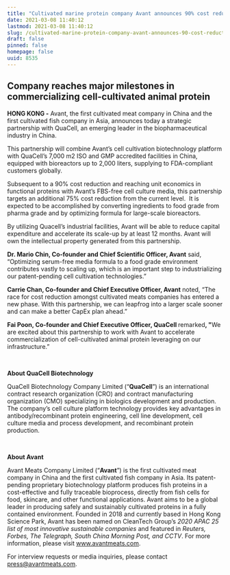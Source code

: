 ```yaml
---
title: "Cultivated marine protein company Avant announces 90% cost reduction, new strategic partnership to accelerate scale up"
date: 2021-03-08 11:40:12
lastmod: 2021-03-08 11:40:12
slug: /cultivated-marine-protein-company-avant-announces-90-cost-reduction-new-strategic
draft: false
pinned: false
homepage: false
uuid: 8535
---
```

<p><strong></strong></p>
<h2>Company reaches major milestones in commercializing cell-cultivated animal protein</h2>
<p><strong>HONG KONG -</strong> Avant, the first cultivated meat company in China and the first cultivated fish company in Asia, announces today a strategic partnership with QuaCell, an emerging leader in the biopharmaceutical industry in China.</p>
<p>This partnership will combine Avant’s cell cultivation biotechnology platform with QuaCell’s 7,000 m2 ISO and GMP accredited facilities in China, equipped with bioreactors up to 2,000 liters, supplying to FDA-compliant customers globally.</p>
<p>Subsequent to a 90% cost reduction and reaching unit economics in functional proteins with Avant’s FBS-free cell culture media, this partnership targets an additional 75% cost reduction from the current level.  It is expected to be accomplished by converting ingredients to food grade from pharma grade and by optimizing formula for large-scale bioreactors.</p>
<p>By utilizing Quacell’s industrial facilities, Avant will be able to reduce capital expenditure and accelerate its scale-up by at least 12 months. Avant will own the intellectual property generated from this partnership.</p>
<p><strong>Dr. Mario Chin</strong><strong>, Co-founder and Chief Scientific Officer, Avant</strong> said, “Optimizing serum-free media formula to a food grade environment contributes vastly to scaling up, which is an important step to industrializing our patent-pending cell cultivation technologies.”</p>
<p><strong>C</strong><strong>arrie Chan, Co-founder and Chief Executive Officer, Avant</strong> noted, “The race for cost reduction amongst cultivated meats companies has entered a new phase. With this partnership, we can leapfrog into a larger scale sooner and can make a better CapEx plan ahead.”</p>
<p><strong>Fai Poon, Co-founder and Chief Executive Officer, QuaCell </strong>remarked<strong>, "</strong>We are excited about this partnership to work with Avant to accelerate commercialization of cell-cultivated animal protein leveraging on our infrastructure.”</p>
<p>
 </p>
<p><strong>About QuaCell Biotechnology</strong></p>
<p>QuaCell Biotechnology Company Limited (“<strong>QuaCell</strong>”) is an international contract research organization (CRO) and contract manufacturing organization (CMO) specializing in biologics development and production. The company’s cell culture platform technology provides key advantages in antibody/recombinant protein engineering, cell line development, cell culture media and process development, and recombinant protein production. </p>
<p> </p>
<p><strong>About Avant </strong></p>
<p>Avant Meats Company Limited (“<strong>Avant</strong>”) is the first cultivated meat company in China and the first cultivated fish company in Asia. Its patent-pending proprietary biotechnology platform produces fish proteins in a cost-effective and fully traceable bioprocess, directly from fish cells for food, skincare, and other functional applications. Avant aims to be a global leader in producing safely and sustainably cultivated proteins in a fully contained environment. Founded in 2018 and currently based in Hong Kong Science Park, Avant has been named on CleanTech Group’s <em>2020 APAC 25 list of most innovative sustainable companies</em> and featured in <em>Reuters,</em> <em>Forbes, The Telegraph, South China Morning Post, and CCTV</em>. For more information, please visit <u><a href="http://www.avantmeats.com">www.avantmeats.com</a></u>. </p>
<p>For interview requests or media inquiries, please contact <u><a href="mailto:press@avantmeats.com">press@avantmeats.com</a></u>.  </p>
<p> </p>
